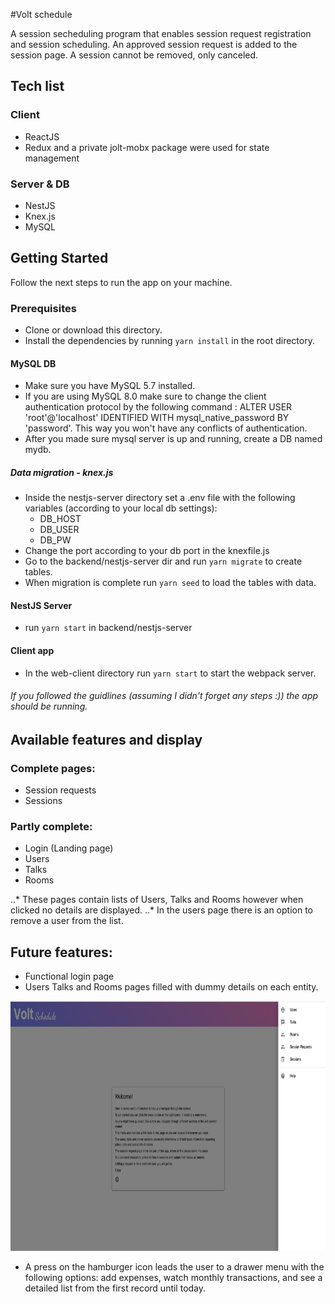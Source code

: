 #Volt schedule

A session secheduling program that enables session request registration and session scheduling. An approved session request is added to the session page. A session cannot be removed, only canceled.

## Tech list
### Client
- ReactJS
- Redux and a private jolt-mobx package were used for state management
### Server & DB
- NestJS
- Knex.js
- MySQL

## Getting Started

Follow the next steps to run the app on your machine.

### Prerequisites

- Clone or download this directory.
- Install the dependencies by running ```yarn install``` in the root directory.

#### MySQL DB
- Make sure you have MySQL 5.7 installed.
- If you are using MySQL 8.0 make sure to change the client authentication protocol by the following command : ALTER USER 'root'@'localhost' IDENTIFIED WITH mysql_native_password BY 'password'. This way you won't have any conflicts of authentication.
- After you made sure mysql server is up and running, create a DB named mydb.
##### Data migration - knex.js
- Inside the nestjs-server directory set a .env file with the following variables (according to your local db settings):
  - DB_HOST 
  - DB_USER 
  - DB_PW
- Change the port according to your db port in the knexfile.js
- Go to the backend/nestjs-server dir and run ```yarn migrate``` to create tables.
- When migration is complete run ```yarn seed``` to load the tables with data.

#### NestJS Server
- run ```yarn start``` in backend/nestjs-server

#### Client app
- In the web-client directory run ```yarn start``` to start the webpack server.

###### If you followed the guidlines (assuming I didn't forget any steps :)) the app should be running.

## Available features and display

### Complete pages:
- Session requests
- Sessions

### Partly complete:
- Login (Landing page)
- Users
- Talks
- Rooms

..* These pages contain lists of Users, Talks and Rooms however when clicked no details are displayed.
..* In the users page there is an option to remove a user from the list.

## Future features:
- Functional login page
- Users Talks and Rooms pages filled with dummy details on each entity.

<img src ="/images/DrawerMenu.png" height = 400>


- A press on the hamburger icon leads the user to a drawer menu with the following options: add expenses, watch monthly transactions, and see a detailed list from the first record until today.
